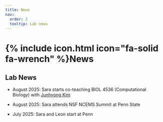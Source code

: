 ```yaml
---
title: News
nav:
  order: 2
  tooltip: Lab news
---
```


# {% include icon.html icon="fa-solid fa-wrench" %}News

## Lab News

* August 2025: Sara starts co-teaching BIOL 4536 (Computational Biology) with [Junhyong Kim](https://kim.bio.upenn.edu/)

* August 2025: Sara attends NSF NCEMS Summit at Penn State

* July 2025: Sara and Leon start at Penn
